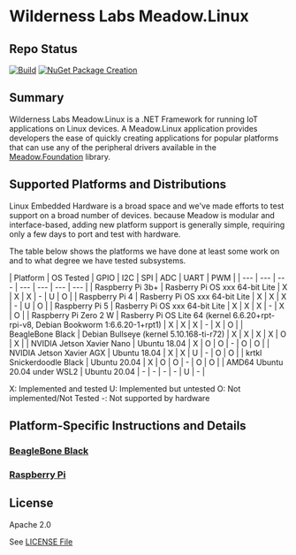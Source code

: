 # Wilderness Labs Meadow.Linux

## Repo Status

[![Build](https://github.com/WildernessLabs/Meadow.Linux/actions/workflows/build.yml/badge.svg)](https://github.com/WildernessLabs/Meadow.Linux/actions/workflows/build.yml)
[![NuGet Package Creation](https://github.com/WildernessLabs/Meadow.Linux/actions/workflows/package.yml/badge.svg)](https://github.com/WildernessLabs/Meadow.Linux/actions/workflows/package.yml)

## Summary

Wilderness Labs Meadow.Linux is a .NET Framework for running IoT applications on Linux devices. A Meadow.Linux application provides developers the ease of quickly creating applications for popular platforms that can use any of the peripheral drivers available in the [Meadow.Foundation](https://github.com/WildernessLabs/Meadow.Foundation) library.

## Supported Platforms and Distributions

Linux Embedded Hardware is a broad space and we've made efforts to test support on a broad number of devices.  because Meadow is modular and interface-based, adding new platform support is generally simple, requiring only a few days to port and test with hardware.

The table below shows the platforms we have done at least some work on and to what degree we have tested subsystems.

| Platform | OS Tested | GPIO | I2C | SPI | ADC | UART | PWM |
| --- | --- | --- | --- | --- | --- | --- |
| Raspberry Pi 3b+ | Rasberry Pi OS xxx 64-bit Lite | X | X | X | - | U | O |
| Raspberry Pi 4 | Rasberry Pi OS xxx 64-bit Lite | X | X | X | - | U | O |
| Raspberry Pi 5 | Rasberry Pi OS xxx 64-bit Lite | X | X | X | - | X | O |
| Raspberry Pi Zero 2 W | Rasberry Pi OS Lite 64 (kernel 6.6.20+rpt-rpi-v8, Debian Bookworm 1:6.6.20-1+rpt1)  | X | X | X | - | X | O |
| BeagleBone Black | Debian Bullseye (kernel 5.10.168-ti-r72) | X | X | X | X | O | X |
| NVIDIA Jetson Xavier Nano | Ubuntu 18.04 | X | O | O | - | O | O |
| NVIDIA Jetson Xavier AGX | Ubuntu 18.04 | X | X | U | - | O | O |
| krtkl Snickerdoodle Black | Ubuntu 20.04 | X | O | O | - | O | O |
| AMD64 Ubuntu 20.04 under WSL2  | Ubuntu 20.04 | - | - | - | - | U | - |

X: Implemented and tested
U: Implemented but untested
O: Not implemented/Not Tested
-: Not supported by hardware

## Platform-Specific Instructions and Details

### [BeagleBone Black](beaglebone.md)
### [Raspberry Pi](raspberrypi.md)

## License

Apache 2.0

See [LICENSE File](/LICENSE)

